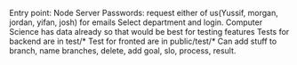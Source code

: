 Entry point: Node Server
Passwords: request either of us(Yussif, morgan, jordan, yifan, josh) for emails
Select department and login.
Computer Science has data already so that would be best for testing features
Tests for backend are in test/*
Test for fronted are in public/test/*
Can add stuff to branch, name branches, delete, add goal, slo, process, result.